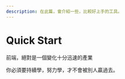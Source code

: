 ```yaml
---
description: 在此篇，會介紹一些，比較好上手的工具。
---
```


# Quick Start

前端，絕對是一個變化十分迅速的產業

你必須要持續學，努力學，才不會被別人贏過去。

